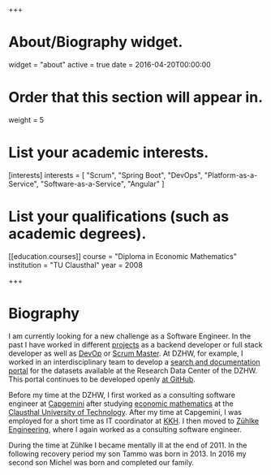 +++
# About/Biography widget.
widget = "about"
active = true
date = 2016-04-20T00:00:00

# Order that this section will appear in.
weight = 5

# List your academic interests.
[interests]
interests = [
    "Scrum",
    "Spring Boot",
    "DevOps",
    "Platform-as-a-Service",
    "Software-as-a-Service",
    "Angular"
]

# List your qualifications (such as academic degrees).
[[education.courses]]
  course = "Diploma in Economic Mathematics"
  institution = "TU Clausthal"
  year = 2008

+++

# Biography

I am currently looking for a new challenge as a Software Engineer. In the past I have worked in different [projects](#projects) as a backend developer or full stack developer as well as [DevOp](https://en.wikipedia.org/wiki/DevOps) or [Scrum Master](https://www.scrumguides.org/scrum-guide.html#team-sm). At DZHW, for example, I worked in an interdisciplinary team to develop a [search and documentation portal](https://metadata.fdz.dzhw.eu) for the datasets available at the Research Data Center of the DZHW. This portal continues to be developed openly [at GitHub](https://github.com/dzhw/metadatamanagement).

Before my time at the DZHW, I first worked as a consulting software engineer at [Capgemini](https://www.capgemini.com/?georedirect_none=true) after studying [economic mathematics](https://en.wikipedia.org/wiki/Mathematical_economics) at the [Clausthal University of Technology](https://www.tu-clausthal.de/en/info/). After my time at Capgemini, I was employed for a short time as IT coordinator at [KKH](https://www.kkh.de/other-languages/willkommen-bei-der-kkh-englisch). I then moved to [Zühlke Engineering](https://www.zuehlke.com/de/en/), where I again worked as a consulting software engineer.

During the time at Zühlke I became mentally ill at the end of 2011. In the following recovery period my son Tammo was born in 2013. In 2016 my second son Michel was born and completed our family.
